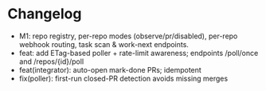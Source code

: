 # Changelog

- M1: repo registry, per-repo modes (observe/pr/disabled), per-repo webhook routing, task scan & work-next endpoints.
- feat: add ETag-based poller + rate-limit awareness; endpoints /poll/once and /repos/{id}/poll
 - feat(integrator): auto-open mark-done PRs; idempotent
 - fix(poller): first-run closed-PR detection avoids missing merges
